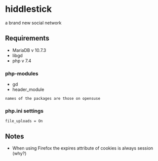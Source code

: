 # hiddlestick

a brand new social network

## Requirements
* MariaDB v 10.7.3
* libgd
* php v 7.4

### php-modules
* gd
* header_module

`names of the packages are those on opensuse`

### php.ini settings
`file_uploads = On`

## Notes
* When using Firefox the expires attribute of cookies is always session (why?)